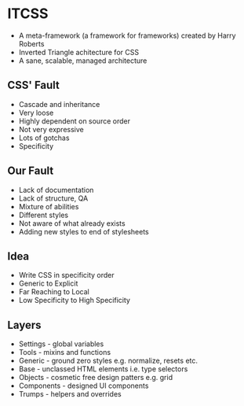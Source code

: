 # ITCSS
- A meta-framework (a framework for frameworks) created by Harry Roberts
- Inverted Triangle achitecture for CSS
- A sane, scalable, managed architecture

## CSS' Fault
- Cascade and inheritance
- Very loose
- Highly dependent on source order
- Not very expressive
- Lots of gotchas
- Specificity

## Our Fault
- Lack of documentation
- Lack of structure, QA
- Mixture of abilities
- Different styles
- Not aware of what already exists
- Adding new styles to end of stylesheets

## Idea
- Write CSS in specificity order
- Generic to Explicit
- Far Reaching to Local
- Low Specificity to High Specificity

## Layers
- Settings - global variables
- Tools - mixins and functions
- Generic - ground zero styles e.g. normalize, resets etc.
- Base - unclassed HTML elements i.e. type selectors
- Objects - cosmetic free design patters e.g. grid
- Components - designed UI components
- Trumps - helpers and overrides
